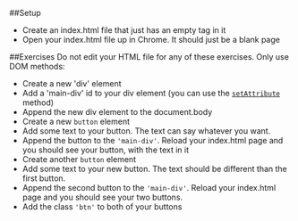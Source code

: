 ##Setup
- Create an index.html file that just has an empty <body></body> tag in it
- Open your index.html file up in Chrome. It should just be a blank page

##Exercises
Do not edit your HTML file for any of these exercises. Only use DOM methods:
- Create a new 'div' element
- Add a 'main-div' id to your div element (you can use the [`setAttribute`](http://www.w3schools.com/jsref/met_element_setattribute.asp) method)
- Append the new div element to the document.body
- Create a new `button` element
- Add some text to your button. The text can say whatever you want.
- Append the button to the ``'main-div'``. Reload your index.html page and you should see your button, with the text in it
- Create another `button` element
- Add some text to your new button. The text should be different than the first button.
- Append the second button to the ``'main-div'``. Reload your index.html page and you should see your two buttons.
- Add the class `'btn'` to both of your buttons
